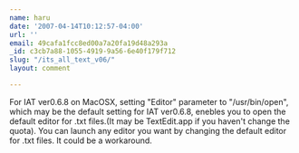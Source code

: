 ```yaml
---
name: haru
date: '2007-04-14T10:12:57-04:00'
url: ''
email: 49cafa1fcc8ed00a7a20fa19d48a293a
_id: c3cb7a88-1055-4919-9a56-6e40f179f712
slug: "/its_all_text_v06/"
layout: comment

---
```


For IAT ver0.6.8 on MacOSX, setting "Editor" parameter to "/usr/bin/open", which may be the default setting for IAT ver0.6.8, enebles you to open the default editor for .txt files.(It may be TextEdit.app if you haven't change the quota).
You can launch any editor you want by changing the default editor for .txt files.
It could be a workaround.
